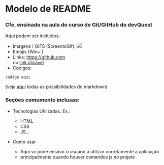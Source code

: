 # Modelo de README

### Cfe. ensinado na aula do curso de Git/GitHub do devQuest

Aqui podem ser incluidos:

- Imagens / GIFS (ScreentoGif):
    <img src="https://fakeimg.pl/600x400?text=imagem">
- Emojis (Win+.)
- Links:
    https://github.com   
    ou
    [link clicável](https://github.com/adam-p/markdown-here/wiki/Markdown-Cheatsheet)
- Codigos:
```
codigo aqui
```

(veja [aqui](https://github.com/adam-p/markdown-here/wiki/Markdown-Cheatsheet) todas as possibilidades do markdown)

### Seções comumente inclusas:

- Tecnologias Utilizadas. Ex.:
    - HTML
    - CSS
    - JS...

- Como usar
    - Aqui vc pode ensinar o usuario a utilizar corretamente a aplicação
    - principalmente quando houver comandos js no projeto

